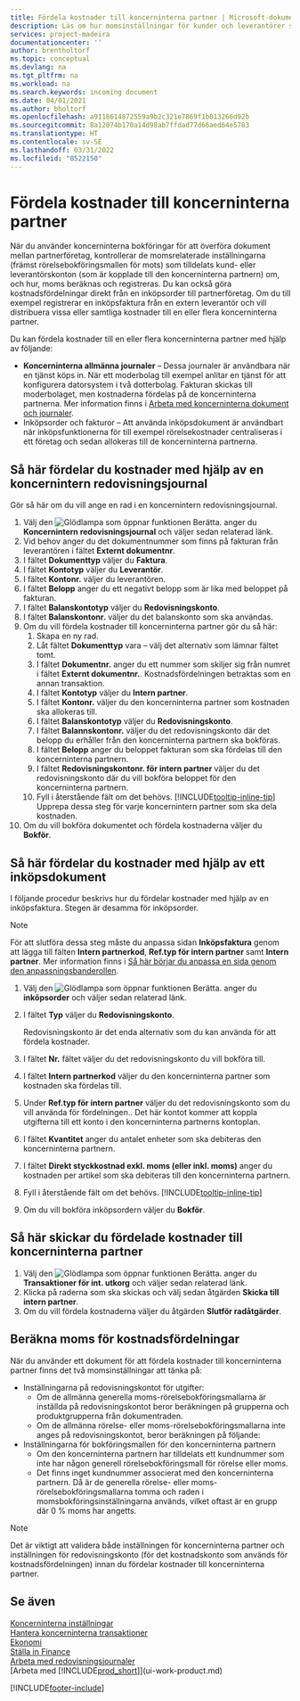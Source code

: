 ```yaml
---
title: Fördela kostnader till koncerninterna partner | Microsoft-dokument
description: Läs om hur momsinställningar för kunder och leverantörer styr om – och hur – moms beräknas.
services: project-madeira
documentationcenter: ''
author: brentholtorf
ms.topic: conceptual
ms.devlang: na
ms.tgt_pltfrm: na
ms.workload: na
ms.search.keywords: incoming document
ms.date: 04/01/2021
ms.author: bholtorf
ms.openlocfilehash: a9118614872559a9b2c321e7869f1b013266d92b
ms.sourcegitcommit: 8a12074b170a14d98ab7ffdad77d66aed64e5783
ms.translationtype: HT
ms.contentlocale: sv-SE
ms.lasthandoff: 03/31/2022
ms.locfileid: "8522150"
---
```

# <a name="allocate-costs-to-intercompany-partners"></a>Fördela kostnader till koncerninterna partner
När du använder koncerninterna bokföringar för att överföra dokument mellan partnerföretag, kontrollerar de momsrelaterade inställningarna (främst rörelsebokföringsmallen för mots) som tilldelats kund- eller leverantörskonton (som är kopplade till den koncerninterna partnern) om, och hur, moms beräknas och registreras. Du kan också göra kostnadsfördelningar direkt från en inköpsorder till partnerföretag. Om du till exempel registrerar en inköpsfaktura från en extern leverantör och vill distribuera vissa eller samtliga kostnader till en eller flera koncerninterna partner.

Du kan fördela kostnader till en eller flera koncerninterna partner med hjälp av följande:

* **Koncerninterna allmänna journaler** – Dessa journaler är användbara när en tjänst köps in. När ett moderbolag till exempel anlitar en tjänst för att konfigurera datorsystem i två dotterbolag. Fakturan skickas till moderbolaget, men kostnaderna fördelas på de koncerninterna partnerna. Mer information finns i [Arbeta med koncerninterna dokument och journaler](intercompany-how-work-documents-journals.md).
* Inköpsorder och fakturor – Att använda inköpsdokument är användbart när inköpsfunktionerna för till exempel rörelsekostnader centraliseras i ett företag och sedan allokeras till de koncerninterna partnerna.

## <a name="to-allocate-costs-using-an-intercompany-general-journal"></a>Så här fördelar du kostnader med hjälp av en koncernintern redovisningsjournal
Gör så här om du vill ange en rad i en koncernintern redovisningsjournal. 

1. Välj den ![Glödlampa som öppnar funktionen Berätta.](media/ui-search/search_small.png "Berätta för mig vad du vill göra") anger du **Koncernintern redovisningsjournal** och väljer sedan relaterad länk.
2. Vid behov anger du det dokumentnummer som finns på fakturan från leverantören i fältet **Externt dokumentnr**.
3. I fältet **Dokumenttyp** väljer du **Faktura**.
4. I fältet **Kontotyp** väljer du **Leverantör**.
5. I fältet **Kontonr.** väljer du leverantören.
6. I fältet **Belopp** anger du ett negativt belopp som är lika med beloppet på fakturan.
7. I fältet **Balanskontotyp** väljer du **Redovisningskonto**.
8. I fältet **Balanskontonr.** väljer du det balanskonto som ska användas.
9. Om du vill fördela kostnader till koncerninterna partner gör du så här:
   1. Skapa en ny rad.
   2. Låt fältet **Dokumenttyp** vara – välj det alternativ som lämnar fältet tomt.
   3. I fältet **Dokumentnr.** anger du ett nummer som skiljer sig från numret i fältet **Externt dokumentnr.**. Kostnadsfördelningen betraktas som en annan transaktion.
   4. I fältet **Kontotyp** väljer du **Intern partner**.
   5. I fältet **Kontonr.** väljer du den koncerninterna partner som kostnaden ska allokeras till.
   6. I fältet **Balanskontotyp** väljer du **Redovisningskonto**.
   7. I fältet **Balannskontonr.** väljer du det redovisningskonto där det belopp du erhåller från den koncerninterna partnern ska bokföras.
   1. I fältet **Belopp** anger du beloppet fakturan som ska fördelas till den koncerninterna partnern.
   1. I fältet **Redovisningskontonr. för intern partner** väljer du det redovisningskonto där du vill bokföra beloppet för den koncerninterna partnern. 
   1. Fyll i återstående fält om det behövs. [!INCLUDE[tooltip-inline-tip](includes/tooltip-inline-tip_md.md)] Upprepa dessa steg för varje koncernintern partner som ska dela kostnaden.
1. Om du vill bokföra dokumentet och fördela kostnaderna väljer du **Bokför**.  

## <a name="to-allocate-costs-using-a-purchase-document"></a>Så här fördelar du kostnader med hjälp av ett inköpsdokument
I följande procedur beskrivs hur du fördelar kostnader med hjälp av en inköpsfaktura. Stegen är desamma för inköpsorder.

> [!NOTE]
> För att slutföra dessa steg måste du anpassa sidan **Inköpsfaktura** genom att lägga till fälten **Intern partnerkod**, **Ref.typ för intern partner** samt **Intern partner**. Mer information finns i [Så här börjar du anpassa en sida genom den anpassningsbanderollen](ui-personalization-user.md#to-start-personalizing-a-page-through-the-personalizing-banner).

1. Välj den ![Glödlampa som öppnar funktionen Berätta.](media/ui-search/search_small.png "Berätta för mig vad du vill göra") anger du **inköpsorder** och väljer sedan relaterad länk.
2. I fältet **Typ** väljer du **Redovisningskonto**.
   
   Redovisningskonto är det enda alternativ som du kan använda för att fördela kostnader.  
1. I fältet **Nr.** fältet väljer du det redovisningskonto du vill bokföra till.
1. I fältet **Intern partnerkod** väljer du den koncerninterna partner som kostnaden ska fördelas till.
1. Under **Ref.typ för intern partner** väljer du det redovisningskonto som du vill använda för fördelningen.. Det här kontot kommer att koppla utgifterna till ett konto i den koncerninterna partnerns kontoplan.
1. I fältet **Kvantitet** anger du antalet enheter som ska debiteras den koncerninterna partnern.
1. I fältet **Direkt styckkostnad exkl. moms (eller inkl. moms)** anger du kostnaden per artikel som ska debiteras till den koncerninterna partnern.
1. Fyll i återstående fält om det behövs. [!INCLUDE[tooltip-inline-tip](includes/tooltip-inline-tip_md.md)] 
1. Om du vill bokföra inköpsordern väljer du **Bokför**.

## <a name="to-send-the-allocated-costs-to-intercompany-partners"></a>Så här skickar du fördelade kostnader till koncerninterna partner
1. Välj den ![Glödlampa som öppnar funktionen Berätta.](media/ui-search/search_small.png "Berätta för mig vad du vill göra") anger du **Transaktioner för int. utkorg** och väljer sedan relaterad länk.
2. Klicka på raderna som ska skickas och välj sedan åtgärden **Skicka till intern partner**. 
3. Om du vill fördela kostnaderna väljer du åtgärden **Slutför radåtgärder**.

## <a name="calculating-vat-for-cost-distributions"></a>Beräkna moms för kostnadsfördelningar
När du använder ett dokument för att fördela kostnader till koncerninterna partner finns det två momsinställningar att tänka på: 
* Inställningarna på redovisningskontot för utgifter:
   * Om de allmänna generella moms-rörelsebokföringsmallarna är inställda på redovisningskontot beror beräkningen på grupperna och produktgrupperna från dokumentraden.
   * Om de allmänna rörelse- eller moms-rörelsebokföringsmallarna inte anges på redovisningskontot, beror beräkningen på följande:
* Inställningarna för bokföringsmallen för den koncerninterna partnern
   * Om den koncerninterna partnern har tilldelats ett kundnummer som inte har någon generell rörelsebokföringsmall för rörelse eller moms.
   * Det finns inget kundnummer associerat med den koncerninterna partnern. Då är de generella rörelse- eller moms-rörelsebokföringsmallarna tomma och raden i momsbokföringsinställningarna används, vilket oftast är en grupp där 0 % moms har angetts.

> [!NOTE]
> Det är viktigt att validera både inställningen för koncerninterna partner och inställningen för redovisningskonto (för det kostnadskonto som används för kostnadsfördelningen) innan du fördelar kostnader till koncerninterna partner.

## <a name="see-also"></a>Se även
[Koncerninterna inställningar](intercompany-how-setup.md)  
[Hantera koncerninterna transaktioner](intercompany-manage.md)  
[Ekonomi](finance.md)  
[Ställa in Finance](finance-setup-finance.md)  
[Arbeta med redovisningsjournaler](ui-work-general-journals.md)  
[Arbeta med [!INCLUDE[prod_short](includes/prod_short.md)]](ui-work-product.md)

[!INCLUDE[footer-include](includes/footer-banner.md)]